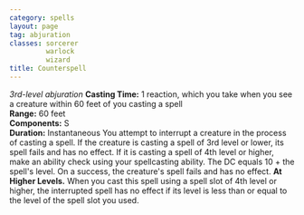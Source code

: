 ```yaml
---
category: spells
layout: page
tag: abjuration
classes: sorcerer
         warlock
         wizard
title: Counterspell 
---
```

_3rd-level abjuration_ 
**Casting Time:** 1 reaction, which you take when you see a creature within 60 feet of you casting a spell    
**Range:** 60 feet    
**Components:** S    
**Duration:** Instantaneous 
You attempt to interrupt a creature in the process of casting a spell. If the creature is casting a spell of 3rd level or lower, its spell fails and has no effect. If it is casting a spell of 4th level or higher, make an ability check using your spellcasting ability. The DC equals 10 + the spell's level. On a success, the creature's spell fails and has no effect. 
**At Higher Levels.** When you cast this spell using a spell slot of 4th level or higher, the interrupted spell has no effect if its level is less than or equal to the level of the spell slot you used.